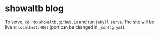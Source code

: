 # showaltb blog

To serve, `cd` into `showaltb.github.io` and run `jekyll serve`. The site will be live at `localhost:4000` (port can be changed in `_config.yml`).
